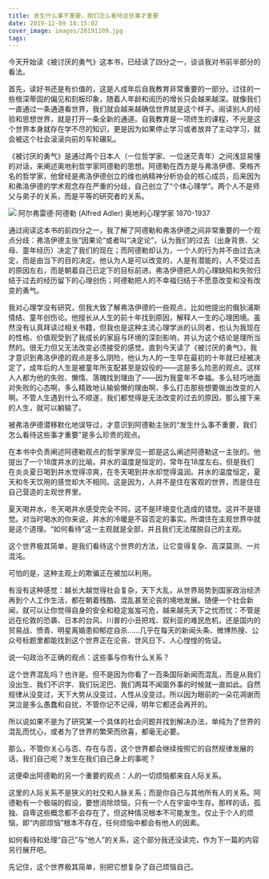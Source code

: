 ```yaml
---
title: 发生什么事不重要，我们怎么看待这些事才重要
date: 2019-12-09 18:15:02
cover_image: images/20191209.jpg
tags:
---
```

今天开始读《被讨厌的勇气》这本书，已经读了四分之一，谈谈我对书前半部分的看法。

首先，读好书还是有价值的，这是人成年后自我教育非常重要的一部分。过往的一些根深蒂固的偏见和刻板印象，随着人年龄和阅历的增长只会越来越深。就像我们一直通过一条通道看世界，我们就会越来越确信世界就是这个样子。阅读别人的经验和思想世界，就是打开一条全新的通道。自我教育是一项终生的课程，不光是这个世界本身就存在学不尽的知识，更是因为如果停止学习或者放弃了主动学习，就会被这个社会滚滚向前的车轮碾轧。

《被讨厌的勇气》是通过两个日本人（一位哲学家、一位迷茫青年）之间浅显易懂的对话，来阐述奥地利哲学家阿德勒的思想。阿德勒在西方是与弗洛伊德、荣格齐名的哲学家，他曾经是弗洛伊德创立的维也纳精神分析协会的核心成员，后来因为和弗洛伊德的学术观念存在严重的分歧，自己创立了“个体心理学”。两个人不是师父与弟子的关系，而是平等的研究者的关系。

<image src='/images/20191209.jpg' class='img-fluid' />
阿尔弗雷德·阿德勒 (Alfred Adler) 奥地利心理学家 1870-1937

通过阅读这本书的前四分之一，我了解了阿德勒和弗洛伊德之间非常重要的一个观点分歧：弗洛伊德主张“因果论”或者叫“决定论”，认为我们的过去（出身背景、父母、童年经历）决定了我们的现在；而阿德勒却认为，一个人的行为并不由过去决定，而是由当下的目的决定。他认为人是可以改变的，人是有潜能的，人不受过去的原因左右，而是朝着自己已定下的目标前进。弗洛伊德把人的心理缺陷和失败归结于过去的经历留下的心理创伤；阿德勒把人的不幸福归结于不愿意改变和没有改变的勇气。

我对心理学没有研究，但我大致了解弗洛伊德的一些观点，比如他提出的俄狄浦斯情结、童年创伤论。他擅长从人生的前十年找到原因，解释人一生的心理困境。虽然没有认真拜读过相关书籍，但我也是这种主流心理学派的认同者，也认为我现在的性格、价值观受到了我成长的家庭与环境的深刻影响，并认为这个结论是理所当然的。很无力但又无法改变必须接受的感觉。直到今天读了《被讨厌的勇气》，我才意识到弗洛伊德的观点是多么阴险，他认为人的一生早在最初的十年就已经被决定了，成年后的人生是被童年所支配甚至是奴役的——这是多么险恶的观点。这样人人都为他的失败、懒惰、落魄找到理由了——因为我童年不幸福。多么轻巧地面对失败的心态啊，多么精致地认输偷懒的理由啊，多么打击那些想要做出改变的人啊。不管人生遇到什么不顺遂，我们都觉得是无法改变的过去的原因，那么接下来的人生，就可以躺输了。

被弗洛伊德潜移默化地误导过，才意识到阿德勒主张的“发生什么事不重要，我们怎么看待这些事才重要”是多么珍贵的观点。

在本书中负责阐述阿德勒观点的哲学家岸见一郎是这么阐述阿德勒这一主张的。他提出了一个18度井水的比喻。井水的温度是恒定的，常年在18度左右。但是我们在炎炎夏日喝到井水觉得凉爽，在冬天喝到井水却觉得温润。井水的温度恒定，夏天和冬天饮用的感觉却大不相同。这是因为，人并不是住在客观的世界，而是住在自己营造的主观世界里。

夏天喝井水，冬天喝井水感受完全不同，这不是环境变化造成的错觉。这并不是错觉。对当时喝水的你来说，井水的冷暖是不容否定的事实。所谓住在主观世界中就是这个道理。“如何看待”这一主观就是全部，并且我们无法摆脱自己的主观。

这个世界极其简单，是我们看待这个世界的方法，让它变得复杂、高深莫测、一片混沌。

可怕的是，这种主观上的欺骗正在被加以利用。

有没有这种感觉：越长大越觉得社会复杂，天下大乱，从世界局势到国家政治经济再到个人工作生活，都在朝着残酷、混乱甚至沦丧的境地发展。随便一个社会新闻，就可以让你觉得自身的安全和稳定岌岌可危，越来越先天下之忧而忧：不管是远在伦敦的恐袭、日本的台风、川普的小丑把戏、叙利亚的难民危机，还是国内的贸易战、愤青、明星离婚患抑郁症自杀……几乎在每天的新闻头条、微博热搜、公众号标题里都能找到这个世界正在沦丧、世风日下、人心惶惶的佐证。

说一句政治不正确的观点：这些事与你有什么关系？

这个世界混乱吗？也许是。但不是因为你看了一百条国际新闻而混乱，而是从我们没出生、我们不识字、我们玩泥巴、我们两耳不闻窗外事的时候就一直如此。自然规律从没变过，天下大势从没变过，人性从没变过。所以因为眼前的一朵花凋谢而哭泣是多么愚蠢和自扰，不管你记不记得，明年它都还会再开的。

所以说如果不是为了研究某一个具体的社会问题并找到解决办法，单纯为了世界的混乱而忧心，或者为了世界的繁荣而欣喜，都毫无必要。

那么，不管你关心与否、存在与否，这个世界都会继续按照它的自然规律发展的话，我们自己呢？发生在我们自己身上的事呢？

这便牵出阿德勒的另一个重要的观点：人的一切烦恼都来自人际关系。

这里的人际关系不是狭义的社交和人脉关系；而是你自己与其他所有人的关系。阿德勒有一个极端的假设，要想消除烦恼，只有一个人在宇宙中生存。那样的话，孤独、自卑这些概念都不会存在了，但这种情况根本不可能发生。仅止于个人的烦恼，即“内部烦恼”根本不存在，任何烦恼中都会有他人的因素。

如何看待和处理“自己”与“他人”的关系，这个部分我还没读完，作为下一篇的内容另行展开吧。

先记住，这个世界极其简单，别把它想复杂了自己烦恼自己。